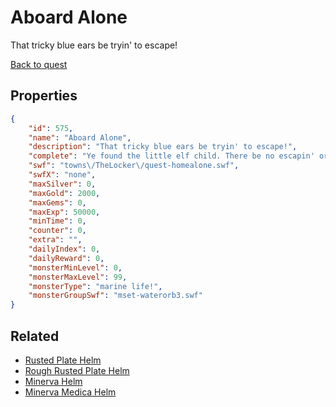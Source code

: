 # Aboard Alone

That tricky blue ears be tryin' to escape!

[Back to quest](../quests.md)

## Properties

```json
{
    "id": 575,
    "name": "Aboard Alone",
    "description": "That tricky blue ears be tryin' to escape!",
    "complete": "Ye found the little elf child. There be no escapin' or callin' for help from the bubble.",
    "swf": "towns\/TheLocker\/quest-homealone.swf",
    "swfX": "none",
    "maxSilver": 0,
    "maxGold": 2000,
    "maxGems": 0,
    "maxExp": 50000,
    "minTime": 0,
    "counter": 0,
    "extra": "",
    "dailyIndex": 0,
    "dailyReward": 0,
    "monsterMinLevel": 0,
    "monsterMaxLevel": 99,
    "monsterType": "marine life!",
    "monsterGroupSwf": "mset-waterorb3.swf"
}
```

## Related

- [Rusted Plate Helm](../items/3600-rusted-plate-helm.md)
- [Rough Rusted Plate Helm](../items/3601-rough-rusted-plate-helm.md)
- [Minerva Helm](../items/3602-minerva-helm.md)
- [Minerva Medica Helm](../items/3603-minerva-medica-helm.md)

